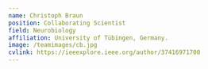 ```yaml
---
name: Christoph Braun
position: Collaborating Scientist
field: Neurobiology
affiliation: University of Tübingen, Germany.
image: /teamimages/cb.jpg
cvlink: https://ieeexplore.ieee.org/author/37416971700
---
```

